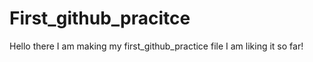 # First_github_pracitce

Hello there I am making my first_github_practice file
I am liking it so far!